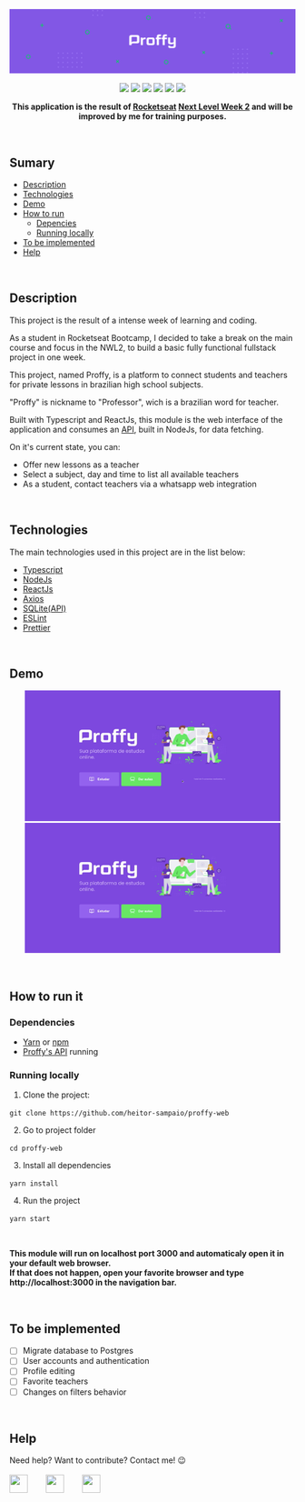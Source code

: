 ![](/src/assets/images/banner.png)
<p align="center">
<img src="https://img.shields.io/static/v1?label=Typescript&message=language&color=blue&style=flat&logo=TYPESCRIPT"/>    <img src="https://img.shields.io/static/v1?label=React&message=framework&color=blue&style=flat&logo=REACT"/>    <img src="https://img.shields.io/static/v1?label=NodeJs&message=framework&color=blue&style=flat&logo=NODE.JS"/>   <img src="https://img.shields.io/badge/version-1.0-brightgreen"/>    <img src="https://img.shields.io/github/license/heitor-sampaio/proffy-web"/>    <img src="https://img.shields.io/github/issues/heitor-sampaio/proffy-web"/> 
</p>

**<p align="center">This application is the result of [Rocketseat](https://rocketseat.com.br) [Next Level Week 2](https://nextlevelweek.com/) and will be improved by me for training purposes.</p>**

<br/>

## Sumary
- [Description](#description)
- [Technologies](#technologies)
- [Demo](#demo)
- [How to run](#how-to-run-it)
  - [Depencies](#dependencies)
  - [Running locally](#running-locally)
- [To be implemented](#to-be-implemented)
- [Help](#help)
<br/>

## Description
This project is the result of a intense week of learning and coding.

As a student in Rocketseat Bootcamp, I decided to take a break on the main course and focus in the NWL2, to build a basic fully functional fullstack project in one week.

This project, named Proffy, is a platform to connect students and teachers for private lessons in brazilian high school subjects.

"Proffy" is nickname to "Professor", wich is a brazilian word for teacher.

Built with Typescript and ReactJs, this module is the web interface of the application and consumes an [API](https://github.com/heitor-sampaio/proffy-server), built in NodeJs, for data fetching.

On it's current state, you can:
- Offer new lessons as a teacher
- Select a subject, day and time to list all available teachers
- As a student, contact teachers via a whatsapp web integration
<br/>

## **Technologies**
The main technologies used in this project are in the list below:

- [Typescript](https://www.typescriptlang.org/)
- [NodeJs](https://nodejs.org)
- [ReactJs](https://reactjs.org)
- [Axios](https://github.com/axios/axios)
- [SQLite(API)](https://www.sqlite.org/index.html)
- [ESLint](https://eslint.org)
- [Prettier](https://prettier.io)
<br/>

## **Demo**
<p align="center">
<img src="/src/assets/images/create-class.gif" width="450px"/>    <img src="/src/assets/images/list-classes.gif" width="450px"/>
</p>
<br/>

## **How to run it**

### **Dependencies**
- [Yarn](https://yarnpkg.com/) or [npm](https://www.npmjs.com/)
- [Proffy's API](https://github.com/heitor-sampaio/proffy-server) running

### **Running locally**
1. Clone the project:

```git clone https://github.com/heitor-sampaio/proffy-web```

2. Go to project folder

```cd proffy-web```

3. Install all dependencies

```yarn install```

4. Run the project

```yarn start```

<br/>

**This module will run on localhost port 3000 and automaticaly open it in your default web browser.**<br/>
**If that does not happen, open your favorite browser and type http://localhost:3000 in the navigation bar.**

<br/>

## To be implemented
- [ ] Migrate database to Postgres
- [ ] User accounts and authentication
- [ ] Profile editing
- [ ] Favorite teachers
- [ ] Changes on filters behavior

<br/>

## Help 
Need help? Want to contribute? Contact me! :wink:<br/><br/>
<a href="https://facebook.com/sampaioheitor"><img src="https://simpleicons.org/icons/facebook.svg" width="32px" height="32px"/></a>  
<a href="https://www.linkedin.com/in/heitor-sampaio/"><img src="https://simpleicons.org/icons/linkedin.svg" width="32px" height="32px"/></a>  
<a href="mailto:heitorosampaio@gmail.com"><img src="https://simpleicons.org/icons/mail-dot-ru.svg" width="32px" height="32px"/></a>

